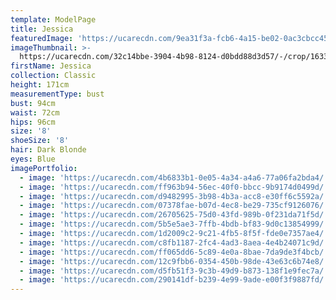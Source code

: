 ```yaml
---
template: ModelPage
title: Jessica
featuredImage: 'https://ucarecdn.com/9ea31f3a-fcb6-4a15-be02-0ac3cbcc4581/'
imageThumbnail: >-
  https://ucarecdn.com/32c14bbe-3904-4b98-8124-d0bdd88d3d57/-/crop/1633x2058/0,0/-/preview/
firstName: Jessica
collection: Classic
height: 171cm
measurementType: bust
bust: 94cm
waist: 72cm
hips: 96cm
size: '8'
shoeSize: '8'
hair: Dark Blonde
eyes: Blue
imagePortfolio:
  - image: 'https://ucarecdn.com/4b6833b1-0e05-4a34-a4a6-77a06fa2bda4/'
  - image: 'https://ucarecdn.com/ff963b94-56ec-40f0-bbcc-9b9174d0499d/'
  - image: 'https://ucarecdn.com/d9482995-3b98-4b3a-acc8-e30ff6c5592a/'
  - image: 'https://ucarecdn.com/07378fae-b07d-4ec8-be29-735cf9126076/'
  - image: 'https://ucarecdn.com/26705625-75d0-43fd-989b-0f231da71f5d/'
  - image: 'https://ucarecdn.com/5b5e5ae3-7ffb-4bdb-bf83-9d0c13854999/'
  - image: 'https://ucarecdn.com/1d2009c2-9c21-4fb5-8f5f-fde0e7357ae4/'
  - image: 'https://ucarecdn.com/c8fb1187-2fc4-4ad3-8aea-4e4b24071c9d/'
  - image: 'https://ucarecdn.com/ff065dd6-5c89-4e0a-8bae-7da9de3f4bcb/'
  - image: 'https://ucarecdn.com/12c9fbb6-0354-450b-98de-43e63c6b74e8/'
  - image: 'https://ucarecdn.com/d5fb51f3-9c3b-49d9-b873-138f1e9fec7a/'
  - image: 'https://ucarecdn.com/290141df-b239-4e99-9ade-e00f3f9887fd/'
---
```


